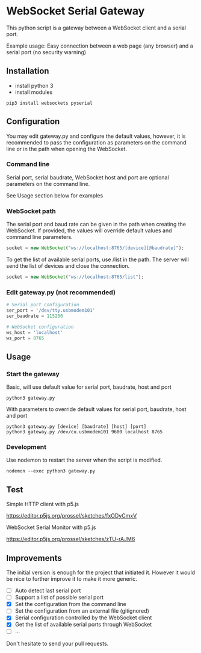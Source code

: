 # WebSocket Serial Gateway

This python script is a gateway between a WebSocket client and a serial port.

Example usage: Easy connection between a web page (any browser) and a serial port (no security warning)

## Installation

- install python 3
- install modules

```shell
pip3 install websockets pyserial
```

## Configuration

You may edit gateway.py and configure the default values, however, it is recommended to pass the configuration as parameters on the command line or in the path when opening the WebSocket.

### Command line

Serial port, serial baudrate, WebSocket host and port are optional parameters on the command line.

See Usage section below for examples

### WebSocket path

The serial port and baud rate can be given in the path when creating the WebSocket. If provided, the values will override default values and command line parameters.

```js
socket = new WebSocket("ws://localhost:8765/[device][@baudrate]");
```

To get the list of available serial ports, use /list in the path. The server will send the list of devices and close the connection.

```js
socket = new WebSocket("ws://localhost:8765/list");
```

### Edit gateway.py (not recommended)

```python
# Serial port configuration
ser_port = '/dev/tty.usbmodem101'
ser_baudrate = 115200

# WebSocket configuration
ws_host = 'localhost'
ws_port = 8765
```

## Usage

### Start the gateway

Basic, will use default value for serial port, baudrate, host and port

```shell
python3 gateway.py
```

With parameters to override default values for serial port, baudrate, host and port

```shell
python3 gateway.py [device] [baudrate] [host] [port]
python3 gateway.py /dev/cu.usbmodem101 9600 localhost 8765
```

### Development

Use nodemon to restart the server when the script is modified.

```shell
nodemon --exec python3 gateway.py
```

## Test

Simple HTTP client with p5.js

https://editor.p5js.org/prossel/sketches/fxODyCmxV

WebSocket Serial Monitor with p5.js

https://editor.p5js.org/prossel/sketches/zTU-rAJM6

## Improvements

The initial version is enough for the project that initiated it. However it would be nice to further improve it to make it more generic.

- [ ] Auto detect last serial port
- [ ] Support a list of possible serial port
- [x] Set the configuration from the command line
- [ ] Set the configuration from an external file (gitignored)
- [x] Serial configuration controlled by the WebSocket client
- [x] Get the list of available serial ports through WebSocket
- [ ] ...

Don't hesitate to send your pull requests.
